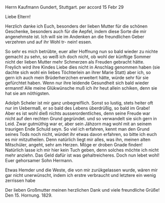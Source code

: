 Herrn Kaufmann Gundert, Stuttgart. per accord
 15 Febr 29

Liebe Eltern!

Herzlich danke ich Euch, besonders der lieben Mutter für die schönen Geschenke, besonders auch für die Aepfel, indem diese Sorte die mir angenehmste ist. Ich will sie im Andenken an die freundlichen Geber verzehren und auf ihr Wohl tr- nein! essen.

So sehr es mich betrübte, euer aller Hoffnung nun so bald wieder zu nichte gemacht zu sehn, so weiß ich doch nicht, ob wohl der künftige Sommer nicht der lieben Mutter mehr Schmerzen als Freuden gebracht hätte. Freylich wird ihre Kindes Liebe dies nicht in Anschlag genommen haben (sie dachte sich wohl ein liebes Töchterlein an ihrer Marie Statt) aber ich, so gern ich auch mein Brüderherzchen erweitert hätte, würde sehr für sie gefürchtet haben. Wenn nur ihre leidende Gesundheit sich bald wieder ermannt! Alle meine Glükwünsche muß ich ihr heut allein schiken, denn sie hat sie am nöthigsten.

Adolph Scheler ist mir ganz unbegreiflich. Sonst so lustig, stets heiter oft nur im Uebermaß, er so bald des Lebens überdrüßig, so bald im Grabe! Aber es ist wohl dieß nichts ausserordentliches, denn seine Freude war nicht auf den rechten Grund gegründet. und so verwandelt sie sich gern in Leid. Zwar gutmüthig war er, aber sein Jähzorn mag wohl mit an seinem traurigen Ende Schuld seyn. So viel ich erfahren, kennt man den Grund seines Tods noch nicht, würdet ihr etwas davon erfahren, so bitte ich euch es mir mitzutheilen. Denn natürlich liegt mir alles, was ihn, meinen alten Mitschüler, angeht, sehr am Herzen. Möge er droben Gnade finden! 
Natürlich lasse ich mir hier kein Tuch geben, denn solches möchte ich nicht mehr anziehn. Das Geld dafür ist was gehaltreicheres. Doch nun lebet wohl! 
 Euer gehorsamer Sohn Hermann.

Etwas Hemder und die Weste, die von mir zurükgelassen wurde, wären mir gar nicht unerwünscht, indem ich erstre verbraucht und letztere ein wenig zerrissen habe

Der lieben Großmutter meinen herzlichen Dank und viele freundliche Grüße! 
Den 15. Hornung. 1829.
